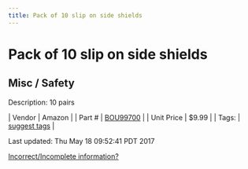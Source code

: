 ```yaml
---
title: Pack of 10 slip on side shields
---
```


# Pack of 10 slip on side shields
## Misc / Safety
Description: 	10 pairs 

| Vendor | Amazon | 
| Part # | [BOU99700](http://www.amazon.com/Bouton-Slip-On-Sideshields/dp/B002A5DLP4?ie=UTF8&psc=1&redirect=true&ref_=oh_aui_detailpage_o03_s00) | 
| Unit Price | $9.99 | 
| Tags: | [suggest tags](https://docs.google.com/forms/d/e/1FAIpQLSeWyY8v3RgOty-MyWmh9U0iivNYN_molChYyS-0U-o-kOAv_g/viewform) | 

Last updated: Thu May 18 09:52:41 PDT 2017

 [Incorrect/Incomplete information?](https://docs.google.com/forms/d/e/1FAIpQLSeWyY8v3RgOty-MyWmh9U0iivNYN_molChYyS-0U-o-kOAv_g/viewform)